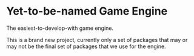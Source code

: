 Yet-to-be-named Game Engine
===========================

The easiest-to-develop-with game engine.

This is a brand new project, currently only a set of packages that may or may not be the final set of packages that we use for the engine.
